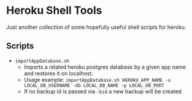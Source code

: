 # Heroku Shell Tools

Just another collection of some hopefully useful shell scripts for heroku.

## Scripts

- `importAppDatabase.sh`
  - Imports a related heroku postgres database by a given app name and restores it on localhost.
  - Usage example: `importAppDatabase.sh HEROKU_APP_NAME -u LOCAL_DB_USERNAME -db LOCAL_DB_NAME -p LOCAL_DB_PORT`
  - If no backup id is passed via `-bid` a new backup will be created
